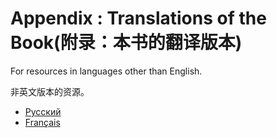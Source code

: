 # Appendix : Translations of the Book(附录：本书的翻译版本)

For resources in languages other than English.

<p class="cn">
非英文版本的资源。
</p>

- [Русский](https://doc.rust-lang.ru/async-book/)
- [Français](https://jimskapt.github.io/async-book-fr/)
